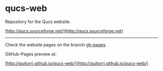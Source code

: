 qucs-web
========

Repository for the Qucs website.

[http://qucs.sourceforge.net/](http://qucs.sourceforge.net)

---

Check the website pages on the branch [gh-pages](https://github.com/guitorri/qucs-web/tree/gh-pages).

GitHub-Pages preview at:

[http://guitorri.github.io/qucs-web/](http://guitorri.github.io/qucs-web/)
